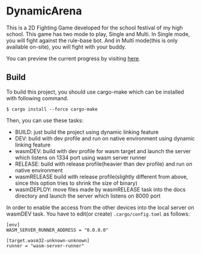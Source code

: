 # DynamicArena
This is a 2D Fighting Game developed for the school festival of my high school.
This game has two mode to play, Single and Multi. In Single mode, you will fight against the rule-base bot. And in Multi mode(this is only available on-site), you will fight with your buddy.

You can preview the current progress by visiting [here](https://mommawatasu.github.io/DynamicArena/).

## Build
To build this project, you should use cargo-make which can be installed with following command.
```
$ cargo install --force cargo-make
```
Then, you can use these tasks:
- BUILD: just build the project using dynamic linking feature
- DEV: build with dev profile and run on native environment using dynamic linking feature
- wasmDEV: build with dev profile for wasm target and launch the server which listens on 1334 port using wasm server runner
- RELEASE: build with release profile(heavier than dev profile) and run on native environment
- wasmRELEASE build with release profile(slightly different from above, since this option tries to shrink the size of binary)
- wasmDEPLOY: move files made by wasmRELEASE task into the docs directory and launch the server which listens on 8000 port

In order to enable the access from the other devices into the local server on wasmDEV task. You have to edit(or create) `.cargo/config.toml` as follows:
```
[env]
WASM_SERVER_RUNNER_ADDRESS = "0.0.0.0"

[target.wasm32-unknown-unknown]
runner = "wasm-server-runner"
```
